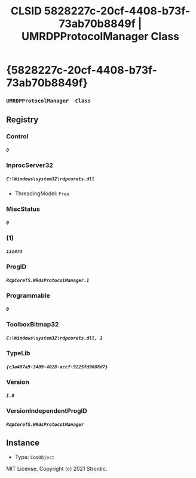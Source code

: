 ﻿---
title: "CLSID 5828227c-20cf-4408-b73f-73ab70b8849f | UMRDPProtocolManager  Class"
excerpt: What is COM-Object CLSID 5828227c-20cf-4408-b73f-73ab70b8849f?
---

# {5828227c-20cf-4408-b73f-73ab70b8849f}

### `UMRDPProtocolManager  Class`

## Registry


### Control

##### `0`

### InprocServer32

##### `C:\Windows\system32\rdpcorets.dll`
* ThreadingModel: `Free`

### MiscStatus

##### `0`

### (1)

##### `131473`

### ProgID

##### `RdpCoreTS.WRdsProtocolManager.1`

### Programmable

##### `0`

### ToolboxBitmap32

##### `C:\Windows\system32\rdpcorets.dll, 1`

### TypeLib

##### `{c3a407a9-3409-4028-accf-9225fd9688d7}`

### Version

##### `1.0`

### VersionIndependentProgID

##### `RdpCoreTS.WRdsProtocolManager`

## Instance

* Type: `ComObject`

MIT License. Copyright (c) 2021 Strontic.


